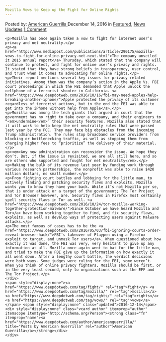 ```yaml
---
Mozilla Vows to Keep up the Fight for Online Rights
---
```

<article class="post-listing post-16924 post type-post status-publish format-standard has-post-thumbnail hentry  tag-fight tag-mozilla tag-rights tag-vows">
    <div class="post-inner">
        <span>Posted by: <a href="https://www.deepdotweb.com/author/americanguerrilla/" title="">American Guerrilla </a></span>
    <span>December 14, 2016</span>
    <span>in <a href="https://www.deepdotweb.com/category/deepdot-news/" rel="category tag">Featured</a>, <a href="https://www.deepdotweb.com/category/news-updates/" rel="category tag">News Updates</a></span>
    <span><a href="https://www.deepdotweb.com/2016/12/14/mozilla-vows-keep-fight-online-rights/#comments">1 Comment</a></span>
    </p>
    <div class="clear"></div>
    
    <p>Mozilla has once again taken a vow to fight for internet user’s privacy and net neutrality.</p>
    <p><a href="http://www.mediapost.com/publications/article/290175/mozilla-vows-to-fight-for-online-privacy-net-neut.html">The company unveiled it 2015 annual report</a> Thursday, which stated that the company will continue to protect, and fight for online user’s privacy and rights. It stated that they have strong beliefs in transparency, user control, and trust when it comes to advocating for online rights.</p>
    <p>Their report mentions several key issues for privacy related initiatives. Among them was the company’s action in the Apple Vs. FBI court proceedings in which the FBI demanded that Apple unlock the cellphone of a terrorist shooter in California. <a href="https://www.deepdotweb.com/2016/10/16/fbi-may-need-apples-help-breaking-another-iphone/">Apple protected the privacy of its customer regardless of terrorist actions, but in the end the FBI was able to get into the iPhone without help from Apple</a>.</p>
    <p>Mozilla was among the tech giants that argued in court that the government has no right to take over a company, and their engineers to “<em>undermine</em>” their security features. Mozilla also stated that it will work to help keep the net neutrality rules that were passed last year by the FCC. They may face big obstacles from the incoming Trump administration. The rules stop broadband service providers from blocking or bottlenecking traffic, as well as stopping them from charging higher fees to “prioritize” the delivery of their material.</p>
    <p><em>Any new administration can reconsider the issue. We hope they don’t. But, if the issue is revisited, we are all still here, and so are others who supported and fought for net neutrality</em>.</p>
    <p>Making the bulk of its revenue last year by funding work through various research partnerships, the nonprofit was able to raise $420 million dollars, no small number.</p>
    <p>From fighting court battles and lobbying for the little man, to actively finding and patching security flaws and exploits, Mozilla wants you to know they have your back. While it’s not Mozilla per se, that is under attack or a target of the government; The Tor Project and Tor Browser however, are. Security flaws in Firefox most certainly spell security flaws in Tor as well. <a href="https://www.deepdotweb.com/2016/10/24/tor-mozilla-working-together-protection-malware/">Since October we have heard Mozilla and Tor</a> have been working together to find, and fix security flaws, exploits, as well as develop ways of protecting users against Malware attacks.</p>
    <p>The most famous of cases has to be the <a href="https://www.deepdotweb.com/2016/05/03/fbi-ignoring-courts-order-reveal-browser-hack/">FBI’s takeover of Playpen using a Firefox exploit to target, and unmask Tor users</a>. When questioned about how exactly it was done, the FBI was very, very hesitant to give up any information at all. Mozilla once again went to bat for the little man, and tried to make the FBI give up the information on how exactly it all went down. After a lengthy court battle, the verdict decisions were both ways. Some judges were ruling for the FBI, some weren’t. When you think of online privacy fighters, Mozilla should be first, or in the very least second, only to organizations such as the EFF and The Tor Project.</p>
    </div>
    <span style="display:none"><a href="https://www.deepdotweb.com/tag/fight/" rel="tag">fight</a> <a href="https://www.deepdotweb.com/tag/mozilla/" rel="tag">mozilla</a>  <a href="https://www.deepdotweb.com/tag/rights/" rel="tag">rights</a> <a href="https://www.deepdotweb.com/tag/vows/" rel="tag">vows</a></span> <span style="display:none" class="updated">2016-12-14</span>
    <div style="display:none" class="vcard author" itemprop="author" itemscope itemtype="http://schema.org/Person"><strong class="fn" itemprop="name"><a href="https://www.deepdotweb.com/author/americanguerrilla/" title="Posts by American Guerrilla" rel="author">American Guerrilla</a></strong></div>
    </div>
</article>

